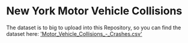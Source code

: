 # New York Motor Vehicle Collisions

The dataset is to big to upload into this Repository, so you can find the dataset here: ['Motor_Vehicle_Collisions_-_Crashes.csv'](https://data.cityofnewyork.us/Public-Safety/Motor-Vehicle-Collisions-Crashes/h9gi-nx95)

